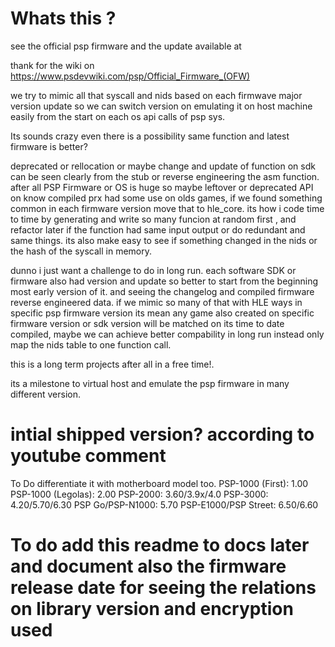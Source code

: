 # Whats this ?

see the official psp firmware and the update available at

thank for the wiki on https://www.psdevwiki.com/psp/Official_Firmware_(OFW)

we try to mimic all that syscall and nids based on each firmwave major version update so we can switch version on emulating it on host machine easily from the start on each os api calls of psp sys.

Its sounds crazy even there is a possibility same function and latest firmware is better? 

deprecated or rellocation or maybe change and update of function on sdk can be seen clearly from the stub or reverse engineering the asm function. after all PSP Firmware or OS is huge so maybe leftover or deprecated API on know compiled prx had some use on olds games, if we found something common in each firmware version move that to hle_core. its how i code time to time by generating and write so many funcion at random first , and refactor later if the function had same input output or do redundant and same things. its also make easy to see if something changed in the nids or the hash of the syscall in memory.

dunno i just want a challenge to do in long run. each software SDK or firmware also had version and update so better to start from the beginning most early version of it. and seeing the changelog and compiled firmware reverse engineered data. if we mimic so many of that with HLE ways in specific psp firmware version its mean any game also created on specific firmware version or sdk version will be matched on its time to date compiled, maybe we can achieve better compability in long run instead only map the nids table to one function call.

this is a long term projects after all in a free time!.

its a milestone to virtual host and emulate the psp firmware in many different version.

# intial shipped version? according to youtube comment
To Do differentiate it with motherboard model too.
PSP-1000 (First): 1.00
PSP-1000 (Legolas): 2.00
PSP-2000: 3.60/3.9x/4.0
PSP-3000: 4.20/5.70/6.30
PSP Go/PSP-N1000: 5.70
PSP-E1000/PSP Street: 6.50/6.60

# To do add this readme to docs later and document also the firmware release date for seeing the relations on library version and encryption used
